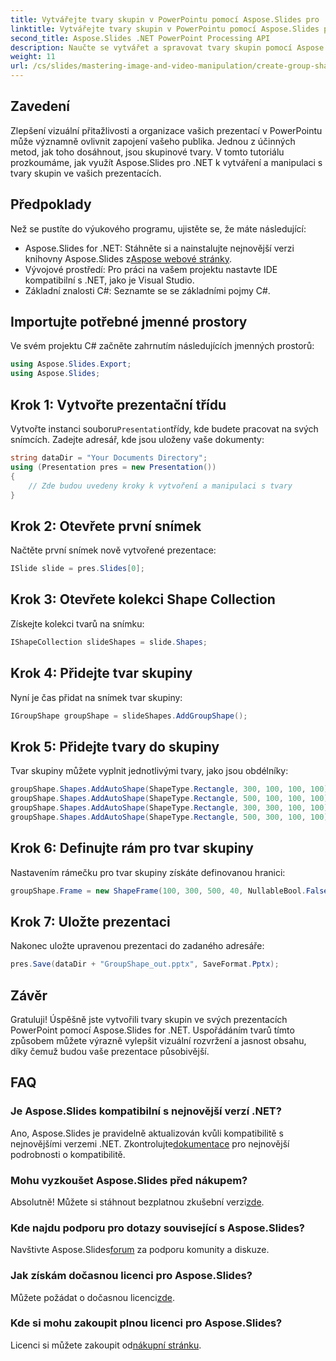 ```yaml
---
title: Vytvářejte tvary skupin v PowerPointu pomocí Aspose.Slides pro .NET
linktitle: Vytvářejte tvary skupin v PowerPointu pomocí Aspose.Slides pro .NET
second_title: Aspose.Slides .NET PowerPoint Processing API
description: Naučte se vytvářet a spravovat tvary skupin pomocí Aspose.Slides pro .NET. Tento komplexní průvodce poskytuje jasné pokyny krok za krokem.
weight: 11
url: /cs/slides/mastering-image-and-video-manipulation/create-group-shapes/
---
```

## Zavedení

Zlepšení vizuální přitažlivosti a organizace vašich prezentací v PowerPointu může významně ovlivnit zapojení vašeho publika. Jednou z účinných metod, jak toho dosáhnout, jsou skupinové tvary. V tomto tutoriálu prozkoumáme, jak využít Aspose.Slides pro .NET k vytváření a manipulaci s tvary skupin ve vašich prezentacích.

## Předpoklady

Než se pustíte do výukového programu, ujistěte se, že máte následující:

-  Aspose.Slides for .NET: Stáhněte si a nainstalujte nejnovější verzi knihovny Aspose.Slides z[Aspose webové stránky](https://releases.aspose.com/slides/net/).
- Vývojové prostředí: Pro práci na vašem projektu nastavte IDE kompatibilní s .NET, jako je Visual Studio.
- Základní znalosti C#: Seznamte se se základními pojmy C#.


## Importujte potřebné jmenné prostory

Ve svém projektu C# začněte zahrnutím následujících jmenných prostorů:

```csharp
using Aspose.Slides.Export;
using Aspose.Slides;
```

## Krok 1: Vytvořte prezentační třídu

 Vytvořte instanci souboru`Presentation`třídy, kde budete pracovat na svých snímcích. Zadejte adresář, kde jsou uloženy vaše dokumenty:

```csharp
string dataDir = "Your Documents Directory";
using (Presentation pres = new Presentation())
{
    // Zde budou uvedeny kroky k vytvoření a manipulaci s tvary
}
```

## Krok 2: Otevřete první snímek

Načtěte první snímek nově vytvořené prezentace:

```csharp
ISlide slide = pres.Slides[0];
```

## Krok 3: Otevřete kolekci Shape Collection

Získejte kolekci tvarů na snímku:

```csharp
IShapeCollection slideShapes = slide.Shapes;
```

## Krok 4: Přidejte tvar skupiny

Nyní je čas přidat na snímek tvar skupiny:

```csharp
IGroupShape groupShape = slideShapes.AddGroupShape();
```

## Krok 5: Přidejte tvary do skupiny

Tvar skupiny můžete vyplnit jednotlivými tvary, jako jsou obdélníky:

```csharp
groupShape.Shapes.AddAutoShape(ShapeType.Rectangle, 300, 100, 100, 100); // Tvar 1
groupShape.Shapes.AddAutoShape(ShapeType.Rectangle, 500, 100, 100, 100); // Tvar 2
groupShape.Shapes.AddAutoShape(ShapeType.Rectangle, 300, 300, 100, 100); // Tvar 3
groupShape.Shapes.AddAutoShape(ShapeType.Rectangle, 500, 300, 100, 100); // Tvar 4
```

## Krok 6: Definujte rám pro tvar skupiny

Nastavením rámečku pro tvar skupiny získáte definovanou hranici:

```csharp
groupShape.Frame = new ShapeFrame(100, 300, 500, 40, NullableBool.False, NullableBool.False, 0);
```

## Krok 7: Uložte prezentaci

Nakonec uložte upravenou prezentaci do zadaného adresáře:

```csharp
pres.Save(dataDir + "GroupShape_out.pptx", SaveFormat.Pptx);
```

## Závěr

Gratuluji! Úspěšně jste vytvořili tvary skupin ve svých prezentacích PowerPoint pomocí Aspose.Slides for .NET. Uspořádáním tvarů tímto způsobem můžete výrazně vylepšit vizuální rozvržení a jasnost obsahu, díky čemuž budou vaše prezentace působivější.

## FAQ

### Je Aspose.Slides kompatibilní s nejnovější verzí .NET?

 Ano, Aspose.Slides je pravidelně aktualizován kvůli kompatibilitě s nejnovějšími verzemi .NET. Zkontrolujte[dokumentace](https://reference.aspose.com/slides/net/) pro nejnovější podrobnosti o kompatibilitě.

### Mohu vyzkoušet Aspose.Slides před nákupem?

 Absolutně! Můžete si stáhnout bezplatnou zkušební verzi[zde](https://releases.aspose.com/).

### Kde najdu podporu pro dotazy související s Aspose.Slides?

 Navštivte Aspose.Slides[forum](https://forum.aspose.com/c/slides/11) za podporu komunity a diskuze.

### Jak získám dočasnou licenci pro Aspose.Slides?

 Můžete požádat o dočasnou licenci[zde](https://purchase.aspose.com/temporary-license/).

### Kde si mohu zakoupit plnou licenci pro Aspose.Slides?

 Licenci si můžete zakoupit od[nákupní stránku](https://purchase.aspose.com/buy).